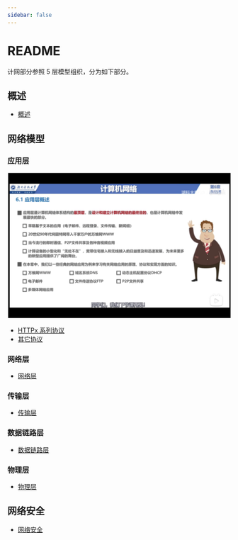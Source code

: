 ```yaml
---
sidebar: false
---
```

# README

计网部分参照 5 层模型组织，分为如下部分。

## 概述
- [概述](/network/0.概述.md)

## 网络模型
### 应用层

![](./imgs/应用层概述.png)

- [HTTPx 系列协议](/network/2.应用层-http.md)
- [其它协议](/network/2.应用层-其它协议.md)
### 网络层

- [网络层](/network/4.网络层协议.md)
### 传输层

   - [传输层](/network/3.传输层协议.md)
### 数据链路层

   - [数据链路层](/network/2.数据链路层.md)
### 物理层

   - [物理层](/network/1.物理层.md)
## 网络安全

- [网络安全](/network/5.网络安全.md)


